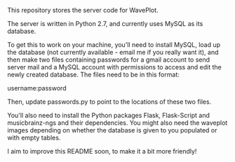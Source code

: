 This repository stores the server code for WavePlot.

The server is written in Python 2.7, and currently uses MySQL as its database.

To get this to work on your machine, you'll need to install MySQL, load up the database (not currently available - email me if you really want it), and then make two files containing passwords for a gmail account to send server mail and a MySQL account with permissions to access and edit the newly created database. The files need to be in this format:

username:password

Then, update passwords.py to point to the locations of these two files.

You'll also need to install the Python packages Flask, Flask-Script and musicbrainz-ngs and their dependencies. You might also need the waveplot images depending on whether the database is given to you populated or with empty tables.

I aim to improve this README soon, to make it a bit more friendly!
